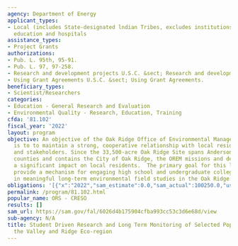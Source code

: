 ```yaml
---
agency: Department of Energy
applicant_types:
- Local (includes State-designated lndian Tribes, excludes institutions of higher
  education and hospitals
assistance_types:
- Project Grants
authorizations:
- Pub. L. 95th, 95-91.
- Pub. L. 97, 97-258.
- Research and development projects U.S.C. &sect; Research and development projects.
- Using Grant Agreements U.S.C. &sect; Using Grant Agreements.
beneficiary_types:
- Scientist/Researchers
categories:
- Education - General Research and Evaluation
- Environmental Quality - Research, Education, Training
cfda: '81.102'
fiscal_year: '2022'
layout: program
objective: An objective of the Oak Ridge Office of Environmental Management (OREM)
  is to to maintain a strong, cooperative relationship with local residents, municipalities,
  and stakeholders. Since the 33,500-acre Oak Ridge Site spans Anderson and Roane
  counties and contains the City of Oak Ridge, the OREM missions and decisions have
  a significant impact on local residents.  The primary goal for this listing is to
  provide a mechanism for engaging high school and undergraduate college students
  in meaningful long-term environmental field studies in the Oak Ridge area.
obligations: '[{"x":"2022","sam_estimate":0.0,"sam_actual":100250.0,"usa_spending_actual":100250.0},{"x":"2023","sam_estimate":130714.0,"sam_actual":0.0,"usa_spending_actual":0.0},{"x":"2024","sam_estimate":130715.0,"sam_actual":0.0,"usa_spending_actual":0.0}]'
permalink: /program/81.102.html
popular_name: ORS - CRESO
results: []
sam_url: https://sam.gov/fal/6026d4b175904cfba993cc53c3d6e68d/view
sub-agency: N/A
title: Student Driven Research and Long Term Monitoring of Selected Populations in
  the Valley and Ridge Eco-region
---
```

